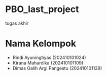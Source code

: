 # PBO_last_project
tugas akhir

# Nama Kelompok
- Rindi Ayuningtiyas (202410101024)
- Kirana Mahardika (202410101109)
- Dimas Galih Argi Pangestu (202410101129)
